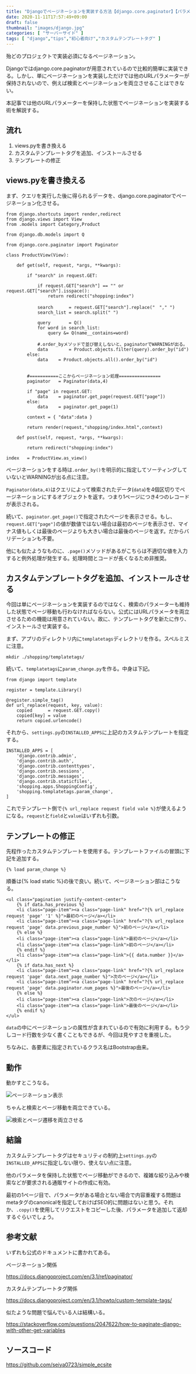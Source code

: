 ```yaml
---
title: "Djangoでページネーションを実装する方法【django.core.paginator】【パラメータ両立】"
date: 2020-11-11T17:57:49+09:00
draft: false
thumbnail: "images/django.jpg"
categories: [ "サーバーサイド" ]
tags: [ "django","tips","初心者向け","カスタムテンプレートタグ" ]
---
```


殆どのプロジェクトで実装必須になるページネーション。

Djangoではdjango.core.paginatorが用意されているので比較的簡単に実装できる。しかし、単にページネーションを実装しただけでは他のURLパラメーターが保持されないので、例えば検索とページネーションを両立させることはできない。

本記事では他のURLパラメーターを保持した状態でページネーションを実装する術を解説する。

## 流れ

1. views.pyを書き換える
1. カスタムテンプレートタグを追加、インストールさせる
1. テンプレートの修正

## views.pyを書き換える

まず、クエリを実行した後に得られるデータを、django.core.paginatorでページネーション化させる。

    from django.shortcuts import render,redirect
    from django.views import View
    from .models import Category,Product
    
    from django.db.models import Q
    
    from django.core.paginator import Paginator 
    
    class ProductView(View):
    
        def get(self, request, *args, **kwargs):
        
            if "search" in request.GET:
    
                if request.GET["search"] == "" or request.GET["search"].isspace():
                    return redirect("shopping:index")
    
                search      = request.GET["search"].replace("　"," ")
                search_list = search.split(" ")
    
                query       = Q() 
                for word in search_list:
                    query &= Q(name__contains=word)
    
                #.order_byメソッドで並び替えしないと、paginatorでWARNINGが出る。
                data        = Product.objects.filter(query).order_by("id")
            else:
                data    = Product.objects.all().order_by("id")
    
    
            #===========ここからページネーション処理================
            paginator   = Paginator(data,4)
    
            if "page" in request.GET:
                data    = paginator.get_page(request.GET["page"])
            else:
                data    = paginator.get_page(1)
    
            context = { "data":data }
    
            return render(request,"shopping/index.html",context)
    
        def post(self, request, *args, **kwargs):
                
            return redirect("shopping:index")
       
    index   = ProductView.as_view()


ページネーションをする時は`.order_by()`を明示的に指定してソーティングしていないとWARNINGが出る点に注意。

`Paginator(data,4)`はクエリによって検索されたデータ(`data`)を4個区切りでページネーションにするオブジェクトを返す。つまり1ページにつき4つのレコードが表示される。

続いて、`paginator.get_page()`で指定されたページを表示させる。もし、`request.GET["page"]`の値が数値ではない場合は最初のページを表示させ、マイナス値もしくは最後のページよりも大きい場合は最後のページを返す。だからバリデーションも不要。

他にも似たようなものに、`.page()`メソッドがあるがこちらは不適切な値を入力すると例外処理が発生する。処理時間とコードが長くなるため非推奨。

## カスタムテンプレートタグを追加、インストールさせる

今回は単にページネーションを実装するのではなく、検索のパラメーターも維持した状態でページ移動も行わなければならない。公式にはURLパラメータを両立させるための機能は用意されていない。故に、テンプレートタグを新たに作り、インストールさせ実装する。

まず、アプリのディレクトリ内に`templatetags`ディレクトリを作る。スペルミスに注意。

    mkdir ./shopping/templatetags/

続いて、`templatetags`に`param_change.py`を作る。中身は下記。

    from django import template
    
    register = template.Library()
    
    @register.simple_tag()
    def url_replace(request, key, value):
        copied      = request.GET.copy()
        copied[key] = value
        return copied.urlencode()
    

それから、`settings.py`の`INSTALLED_APPS`に上記のカスタムテンプレートを指定する。

    INSTALLED_APPS = [
        'django.contrib.admin',
        'django.contrib.auth',
        'django.contrib.contenttypes',
        'django.contrib.sessions',
        'django.contrib.messages',
        'django.contrib.staticfiles',
        'shopping.apps.ShoppingConfig',
        'shopping.templatetags.param_change',
    ]

これでテンプレート側で`{% url_replace request field vale %}`が使えるようになる。`request`と`field`と`value`はいずれも引数。

## テンプレートの修正

先程作ったカスタムテンプレートを使用する。テンプレートファイルの冒頭に下記を追加する。

    {% load param_change %} 

順番は{% load static %}の後で良い。続いて、ページネーション部はこうなる。

    <ul class="pagination justify-content-center">
        {% if data.has_previous %}
        <li class="page-item"><a class="page-link" href="?{% url_replace request 'page' '1' %}">最初のページ</a></li>
        <li class="page-item"><a class="page-link" href="?{% url_replace request 'page' data.previous_page_number %}">前のページ</a></li>
        {% else %}
        <li class="page-item"><a class="page-link">最初のページ</a></li>
        <li class="page-item"><a class="page-link">前のページ</a></li>
        {% endif %}
        <li class="page-item"><a class="page-link">{{ data.number }}</a></li>
        {% if data.has_next %}
        <li class="page-item"><a class="page-link" href="?{% url_replace request 'page' data.next_page_number %}">次のページ</a></li>
        <li class="page-item"><a class="page-link" href="?{% url_replace request 'page' data.paginator.num_pages %}">最後のページ</a></li>
        {% else %}
        <li class="page-item"><a class="page-link">次のページ</a></li>
        <li class="page-item"><a class="page-link">最後のページ</a></li>
        {% endif %}
    </ul>

`data`の中にページネーションの属性が含まれているので有効に利用する。もう少しコード行数を少なく書くこともできるが、今回は見やすさを重視した。

ちなみに、各要素に指定されているクラス名はBootstrap由来。

## 動作

動かすとこうなる。

<div class="img-center"><img src="/images/Screenshot from 2020-11-15 12-19-31.png" alt="ページネーション表示"></div>

ちゃんと検索とページ移動を両立できている。

<div class="img-center"><img src="/images/Screenshot from 2020-11-15 12-20-45.png" alt="検索とページ遷移を両立させる"></div>


## 結論

カスタムテンプレートタグはセキュリティの制約上`settings.py`の`INSTALLED_APPS`に指定しない限り、使えない点に注意。

他のパラメータを保持した状態でページ移動ができるので、複雑な絞り込みや検索などが要求される通販サイトの作成に有効。

最初の1ページ目で、パラメータがある場合とない場合で内容重複する問題はmetaタグのcanonicalを指定しておけばSEO的に問題はないと思う。それか、`.copy()`を使用してリクエストをコピーした後、パラメータを追加して返却するぐらいでしょう。

## 参考文献

いずれも公式のドキュメントに書かれてある。

ページネーション関係

https://docs.djangoproject.com/en/3.1/ref/paginator/

カスタムテンプレートタグ関係

https://docs.djangoproject.com/en/3.1/howto/custom-template-tags/

似たような問題で悩んでいる人は結構いる。

https://stackoverflow.com/questions/2047622/how-to-paginate-django-with-other-get-variables

## ソースコード

https://github.com/seiya0723/simple_ecsite
